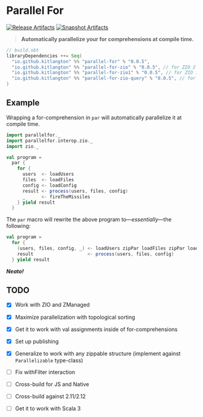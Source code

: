 # Parallel For

[![Release Artifacts][Badge-SonatypeReleases]][Link-SonatypeReleases]
[![Snapshot Artifacts][Badge-SonatypeSnapshots]][Link-SonatypeSnapshots]

> **Automatically parallelize your for comprehensions at compile time.**

```sbt
// build.sbt
libraryDependencies ++= Seq(
  "io.github.kitlangton" %% "parallel-for" % "0.0.5",
  "io.github.kitlangton" %% "parallel-for-zio" % "0.0.5", // for ZIO 2
  "io.github.kitlangton" %% "parallel-for-zio1" % "0.0.5", // for ZIO 1
  "io.github.kitlangton" %% "parallel-for-zio-query" % "0.0.5", // for ZIO QUERY (for ZIO 2)
)
```

## Example

Wrapping a for-comprehension in `par` will automatically parallelize it at compile time. 

```scala
import parallelfor._
import parallelfor.interop.zio._
import zio._

val program =
  par {
    for {
      users  <- loadUsers
      files  <- loadFiles
      config <- loadConfig
      result <- process(users, files, config)
      _      <- fireTheMissiles
    } yield result
  }
```

The `par` macro will rewrite the above program to—*essentially*—the following:

```scala
val program =
  for {
    (users, files, config, _) <- loadUsers zipPar loadFiles zipPar loadConfig zipPar fireTheMissiles
    result                    <- process(users, files, config)
  } yield result
```

***Neato!***

## TODO

- [x] Work with ZIO and ZManaged
- [x] Maximize parallelization with topological sorting
- [x] Get it to work with val assignments inside of for-comprehensions
- [x] Set up publishing
- [x] Generalize to work with any zippable structure (implement against `Parallelizable` type-class)
- [ ] Fix withFilter interaction
- [ ] Cross-build for JS and Native
- [ ] Cross-build against 2.11/2.12
- [ ] Get it to work with Scala 3


[Badge-SonatypeReleases]: https://img.shields.io/nexus/r/https/oss.sonatype.org/io.github.kitlangton/parallel-for_2.13.svg "Sonatype Releases"
[Badge-SonatypeSnapshots]: https://img.shields.io/nexus/s/https/oss.sonatype.org/io.github.kitlangton/parallel-for_2.13.svg "Sonatype Snapshots"
[Link-SonatypeSnapshots]: https://oss.sonatype.org/content/repositories/snapshots/io/github/kitlangton/parallel-for_2.13/ "Sonatype Snapshots"
[Link-SonatypeReleases]: https://oss.sonatype.org/content/repositories/releases/io/github/kitlangton/parallel-for_2.13/ "Sonatype Releases"

